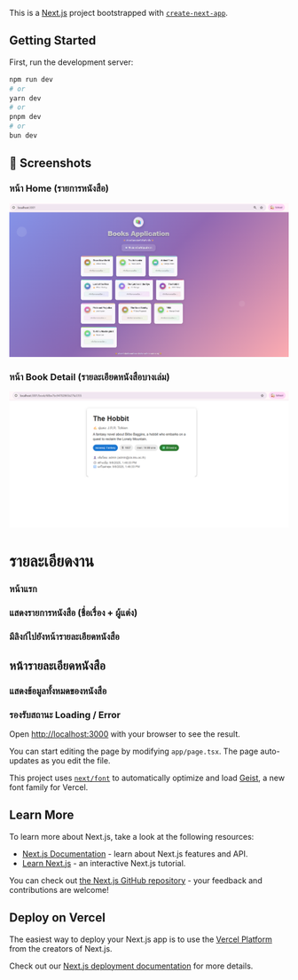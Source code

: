 This is a [Next.js](https://nextjs.org) project bootstrapped with [`create-next-app`](https://nextjs.org/docs/app/api-reference/cli/create-next-app).

## Getting Started

First, run the development server:

```bash
npm run dev
# or
yarn dev
# or
pnpm dev
# or
bun dev
```
## 📸 Screenshots

### หน้า Home (รายการหนังสือ)
![Home Screenshot](./bookHOME.png)

### หน้า Book Detail (รายละเอียดหนังสือบางเล่ม)
![Book Detail Screenshot](./bookID.png)

# รายละเอียดงาน
### หน้าแรก
### แสดงรายการหนังสือ (ชื่อเรื่อง + ผู้แต่ง)
### มีลิงก์ไปยังหน้ารายละเอียดหนังสือ

## หน้ารายละเอียดหนังสือ
### แสดงข้อมูลทั้งหมดของหนังสือ
### รองรับสถานะ Loading / Error





Open [http://localhost:3000](http://localhost:3000) with your browser to see the result.

You can start editing the page by modifying `app/page.tsx`. The page auto-updates as you edit the file.

This project uses [`next/font`](https://nextjs.org/docs/app/building-your-application/optimizing/fonts) to automatically optimize and load [Geist](https://vercel.com/font), a new font family for Vercel.

## Learn More

To learn more about Next.js, take a look at the following resources:

- [Next.js Documentation](https://nextjs.org/docs) - learn about Next.js features and API.
- [Learn Next.js](https://nextjs.org/learn) - an interactive Next.js tutorial.

You can check out [the Next.js GitHub repository](https://github.com/vercel/next.js) - your feedback and contributions are welcome!

## Deploy on Vercel

The easiest way to deploy your Next.js app is to use the [Vercel Platform](https://vercel.com/new?utm_medium=default-template&filter=next.js&utm_source=create-next-app&utm_campaign=create-next-app-readme) from the creators of Next.js.

Check out our [Next.js deployment documentation](https://nextjs.org/docs/app/building-your-application/deploying) for more details.
